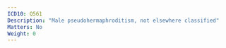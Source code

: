 ```yaml
---
ICD10: Q561
Description: "Male pseudohermaphroditism, not elsewhere classified"
Matters: No
Weight: 0
---
```


